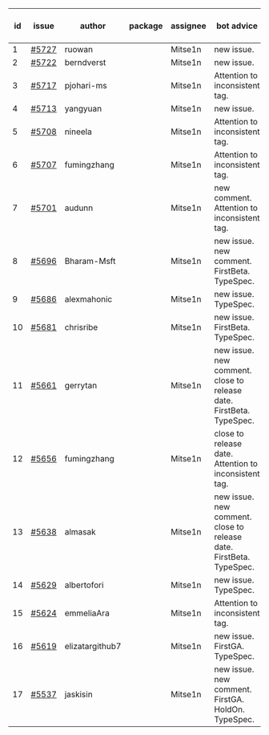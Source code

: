 | id | issue | author | package | assignee | bot advice | created date of issue | target release date | date from target |
| ------ | ------ | ------ | ------ | ------ | ------ | ------ | ------ | :-----: |
| 1 | [#5727](https://github.com/Azure/sdk-release-request/issues/5727) | ruowan |  | Mitse1n | new issue. | 11-15 | 12-26 |  |
| 2 | [#5722](https://github.com/Azure/sdk-release-request/issues/5722) | berndverst |  | Mitse1n | new issue. | 11-15 | 12-27 |  |
| 3 | [#5717](https://github.com/Azure/sdk-release-request/issues/5717) | pjohari-ms |  | Mitse1n | Attention to inconsistent tag. | 11-13 | 12-27 |  |
| 4 | [#5713](https://github.com/Azure/sdk-release-request/issues/5713) | yangyuan |  | Mitse1n | new issue. | 11-11 | 12-27 |  |
| 5 | [#5708](https://github.com/Azure/sdk-release-request/issues/5708) | nineela |  | Mitse1n | Attention to inconsistent tag. | 11-11 | 11-22 |  |
| 6 | [#5707](https://github.com/Azure/sdk-release-request/issues/5707) | fumingzhang |  | Mitse1n | Attention to inconsistent tag. | 11-11 | 12-26 |  |
| 7 | [#5701](https://github.com/Azure/sdk-release-request/issues/5701) | audunn |  | Mitse1n | new comment. Attention to inconsistent tag. | 11-07 | 11-22 |  |
| 8 | [#5696](https://github.com/Azure/sdk-release-request/issues/5696) | Bharam-Msft |  | Mitse1n | new issue. new comment. FirstBeta. TypeSpec. | 11-07 | 11-22 |  |
| 9 | [#5686](https://github.com/Azure/sdk-release-request/issues/5686) | alexmahonic |  | Mitse1n | new issue. TypeSpec. | 11-05 | 11-22 |  |
| 10 | [#5681](https://github.com/Azure/sdk-release-request/issues/5681) | chrisribe |  | Mitse1n | new issue. FirstBeta. TypeSpec. | 11-05 | 11-22 |  |
| 11 | [#5661](https://github.com/Azure/sdk-release-request/issues/5661) | gerrytan |  | Mitse1n | new issue. new comment. close to release date. FirstBeta. TypeSpec. | 11-04 | 11-21 | 2 |
| 12 | [#5656](https://github.com/Azure/sdk-release-request/issues/5656) | fumingzhang |  | Mitse1n | close to release date. Attention to inconsistent tag. | 10-30 | 11-21 | 2 |
| 13 | [#5638](https://github.com/Azure/sdk-release-request/issues/5638) | almasak |  | Mitse1n | new issue. new comment. close to release date. FirstBeta. TypeSpec. | 10-23 | 11-21 | 2 |
| 14 | [#5629](https://github.com/Azure/sdk-release-request/issues/5629) | albertofori |  | Mitse1n | new issue. TypeSpec. | 10-22 | 11-22 |  |
| 15 | [#5624](https://github.com/Azure/sdk-release-request/issues/5624) | emmeliaAra |  | Mitse1n | Attention to inconsistent tag. | 10-22 | 11-22 |  |
| 16 | [#5619](https://github.com/Azure/sdk-release-request/issues/5619) | elizatargithub7 |  | Mitse1n | new issue. FirstGA. TypeSpec. | 10-16 | 11-22 |  |
| 17 | [#5537](https://github.com/Azure/sdk-release-request/issues/5537) | jaskisin |  | Mitse1n | new issue. new comment. FirstGA. HoldOn. TypeSpec. | 09-27 | 11-22 |  |
